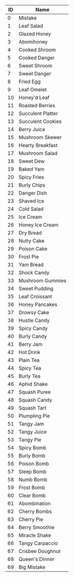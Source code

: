 ID | Name
----- | -----
0 | Mistake
1 | Leaf Salad
2 | Glazed Honey
3 | Abomihoney
4 | Cooked Shroom
5 | Cooked Danger
6 | Sweet Shroom
7 | Sweet Danger
8 | Fried Egg
9 | Leaf Omelet
10 | Honey'd Leaf
11 | Roasted Berries
12 | Succulent Platter
13 | Succulent Cookies
14 | Berry Juice
15 | Mushroom Skewer
16 | Hearty Breakfast
17 | Mushroom Salad
18 | Sweet Dew
19 | Baked Yam
20 | Spicy Fries
21 | Burly Chips
22 | Danger Dish
23 | Shaved Ice
24 | Cold Salad
25 | Ice Cream
26 | Honey Ice Cream
27 | Dry Bread
28 | Nutty Cake
29 | Poison Cake
30 | Frost Pie
31 | Yam Bread
32 | Shock Candy
33 | Mushroom Gummies
34 | Sweet Pudding
35 | Leaf Croissant
36 | Honey Pancakes
37 | Drowsy Cake
38 | Hustle Candy
39 | Spicy Candy
40 | Burly Candy
41 | Berry Jam
42 | Hot Drink
43 | Plain Tea
44 | Spicy Tea
45 | Burly Tea
46 | Aphid Shake
47 | Squash Puree
48 | Squash Candy
49 | Squash Tart
50 | Plumpling Pie
51 | Tangy Jam
52 | Tangy Juice
53 | Tangy Pie
54 | Spicy Bomb
55 | Burly Bomb
56 | Poison Bomb
57 | Sleep Bomb
58 | Numb Bomb
59 | Frost Bomb
60 | Clear Bomb
61 | Abombination
62 | Cherry Bombs
63 | Cherry Pie
64 | Berry Smoothie
65 | Miracle Shake
66 | Tangy Carpaccio
67 | Crisbee Doughnut
68 | Queen's Dinner
69 | Big Mistake
